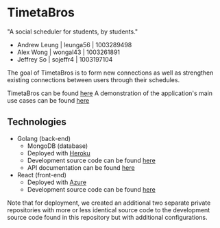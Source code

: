 # TimetaBros
"A social scheduler for students, by students."

- Andrew Leung | leunga56 | 1003289498
- Alex Wong | wongal43 | 1003261891
- Jeffrey So | sojeffr4 | 1003197104

The goal of TimetaBros is to form new connections as well as strengthen existing connections between users through their schedules.

TimetaBros can be found [here](https://timetabros.azurewebsites.net)
A demonstration of the application's main use cases can be found [here](https://youtube.com)

## Technologies

- Golang (back-end)
  - MongoDB (database)
  - Deployed with [Heroku](https://timetabros-api.herokuapp.com)
  - Development source code can be found [here](/timetabros)
  - API documentation can be found [here](/timetabros/doc)
- React (front-end)
  - Deployed with [Azure](https://timetabros.azurewebsites.net)
  - Development source code can be found [here](/timetabros-frontend)

Note that for deployment, we created an additional two separate private repositories with more or less identical source code to the development source code found in this repository but with additional configurations.

